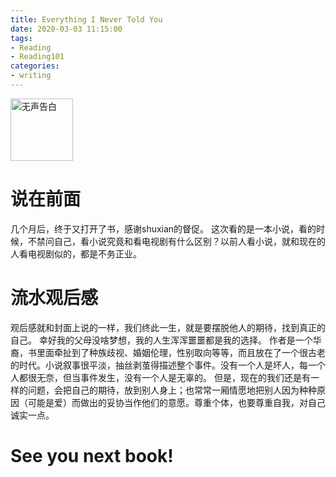 ```yaml
---
title: Everything I Never Told You
date: 2020-03-03 11:15:00
tags:
- Reading
- Reading101
categories:
- writing
---
```

<img src="../../../../../pics/everything-i-never-told-you.jpg" alt="无声告白" width="100">

# 说在前面
几个月后，终于又打开了书，感谢shuxian的督促。
这次看的是一本小说，看的时候，不禁问自己，看小说究竟和看电视剧有什么区别？以前人看小说，就和现在的人看电视剧似的，都是不务正业。

# 流水观后感
观后感就和封面上说的一样，我们终此一生，就是要摆脱他人的期待，找到真正的自己。
幸好我的父母没啥梦想，我的人生浑浑噩噩都是我的选择。
作者是一个华裔，书里面牵扯到了种族歧视、婚姻伦理，性别取向等等，而且放在了一个很古老的时代。小说叙事很平淡，抽丝剥茧得描述整个事件。没有一个人是坏人，每一个人都很无奈，但当事件发生，没有一个人是无辜的。
但是，现在的我们还是有一样的问题，会把自己的期待，放到别人身上；也常常一厢情愿地把别人因为种种原因（可能是爱）而做出的妥协当作他们的意愿。尊重个体，也要尊重自我，对自己诚实一点。

# See you next book!
